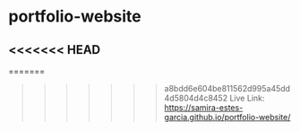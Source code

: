 # portfolio-website
<<<<<<< HEAD
---
=======
>>>>>>> a8bdd6e604be811562d995a45dd4d5804d4c8452
Live Link: https://samira-estes-garcia.github.io/portfolio-website/
